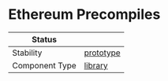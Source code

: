 <!---
Licensed to the Apache Software Foundation (ASF) under one or more contributor license agreements. See the NOTICE
file distributed with this work for additional information regarding copyright ownership. The ASF licenses this file
to You under the Apache License, Version 2.0 (the "License"); you may not use this file except in compliance with the
License. You may obtain a copy of the License at
 *
http://www.apache.org/licenses/LICENSE-2.0
 *
Unless required by applicable law or agreed to in writing, software distributed under the License is distributed on
an "AS IS" BASIS, WITHOUT WARRANTIES OR CONDITIONS OF ANY KIND, either express or implied. See the License for the
specific language governing permissions and limitations under the License.
 --->
# Ethereum Precompiles

| Status         |             |
|----------------|-------------|
| Stability      | [prototype] |
| Component Type | [library]   |

[prototype]:https://github.com/tmio/tuweni/tree/main/docs/index.md#prototype
[library]:https://github.com/tmio/tuweni/tree/main/docs/index.md#library